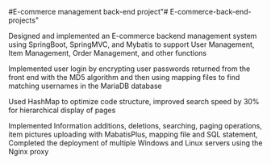 #E-commerce management back-end project"# E-commerce-back-end-projects" 

Designed and implemented an E-commerce backend management system using SpringBoot, SpringMVC, and Mybatis to support User Management, Item Management, Order Management, and other functions

Implemented user login by encrypting user passwords returned from the front end with the MD5 algorithm and then using mapping files to find matching usernames in the MariaDB database

Used HashMap to optimize code structure, improved search speed by 30% for hierarchical display of pages

Implemented Information additions, deletions, searching, paging operations, item pictures uploading with MabatisPlus, mapping file and SQL statement, Completed the deployment of multiple Windows and Linux servers using the Nginx proxy
